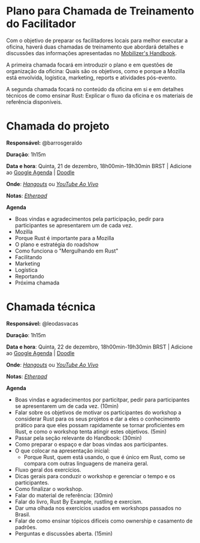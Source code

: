 # Plano para Chamada de Treinamento do Facilitador
Com o objetivo de preparar os facilitadores locais para melhor executar a oficina, haverá duas chamadas de treinamento que abordará detalhes e discussões das informações apresentadas no [Mobilizer's Handbook](../rust_brazil_mobilizers_handbook).

A primeira chamada focará em introduzir o plano e em questões de organização da oficina: Quais são os objetivos, como e porque a Mozilla está envolvida, logística, marketing, reports e atividades pós-evento.

A segunda chamada focará no conteúdo da oficina em si e em detalhes técnicos de como ensinar Rust: Explicar o fluxo da oficina e os materiais de referência disponíveis.

# Chamada do projeto

**Responsável:** @barrosgeraldo

**Duração**: 1h15m

**Data e hora**: Quinta, 21 de dezembro, 18h00min-19h30min BRST | Adicione ao [Google Agenda](https://calendar.google.com/event?action=TEMPLATE&tmeid=NHQxczl2OHIzOGxkYm9nN2E4bThxbXMxMmMgZ2VyYWxkb2JhcnJvc0Btb3ppbGxhYnIub3Jn&tmsrc=geraldobarros%40mozillabr.org) | [Doodle](https://doodle.com/poll/95ndedr79xe86sn2)

**Onde**: [*Hangouts*](https://hangouts.google.com/hangouts/_/m32diiqgpvbxxmyr2l4fsxlykue) ou [*YouTube Ao Vivo*](http://youtu.be/4rlxB0_HD_I)

**Notas**: [*Etherpad*](https://public.etherpad-mozilla.org/p/2018rustroadshowbrasil)

**Agenda**

- Boas vindas e agradecimentos pela participação, pedir para participantes se apresentarem um de cada vez.
- Mozilla
- Porque Rust é importante para a Mozilla
- O plano e estratégia do roadshow
- Como funciona o "Mergulhando em Rust"
- Facilitando
- Marketing
- Logística
- Reportando
- Próxima chamada

# Chamada técnica

**Responsável:** @leodasvacas

**Duração**: 1h15m

**Data e hora**: Quinta, 22 de dezembro, 18h00min-19h30min BRST | Adicione ao [Google Agenda](https://calendar.google.com/event?action=TEMPLATE&tmeid=Mm5jZm92ZzdsbG80bDBodmgzaWw4aGJwYXAgZ2VyYWxkb2JhcnJvc0Btb3ppbGxhYnIub3Jn&tmsrc=geraldobarros%40mozillabr.org) | [Doodle](https://doodle.com/poll/95ndedr79xe86sn2)

**Onde**: [*Hangouts*](https://hangouts.google.com/hangouts/_/nelimixd6nc3baftrhprdhxxeue) ou [*YouTube Ao Vivo*](http://youtu.be/1jF3cI6aFJI)

**Notas**: [*Etherpad*](https://public.etherpad-mozilla.org/p/2018rustroadshowbrasil)

**Agenda**

- Boas vindas e agradecimentos por particitpar, pedir para participantes se apresentarem um de cada vez. (10min)
- Falar sobre os objetivos de motivar os participantes do workshop a considerar Rust para os seus projetos e dar a eles o conhecimento prático para que eles possam rapidamente se tornar proficientes em Rust, e como o workshop tenta atingir estes objetivos. (5min)
- Passar pela seção relevante do Handbook: (30min)
- Como preparar o espaço e dar boas vindas aos participantes.
- O que colocar na apresentação inicial:
  - Porque Rust, quem está usando, o que é único em Rust, como se compara com outras linguagens de maneira geral.
- Fluxo geral dos exercícios.
- Dicas gerais para conduzir o workshop e gerenciar o tempo e os participantes.
- Como finalizar o workshop.
- Falar do material de referência: (30min)
- Falar do livro, Rust By Example, rustling e exercism.
- Dar uma olhada nos exercícios usados em workshops passados no Brasil.
- Falar de como ensinar tópicos difíceis como ownership e casamento de padrões.
- Perguntas e discussões aberta. (15min)

